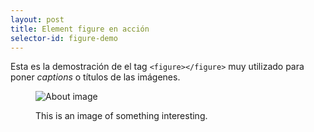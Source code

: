 ```yaml
---
layout: post
title: Element figure en acción
selector-id: figure-demo
---
```


Esta es la demostración de el tag `<figure></figure>` muy utilizado para poner _captions_ o títulos de las imágenes.

<figure>
    <img src="{{site.baseurl}}img/cat-not-grumpy.jpg" alt="About image" />
    <figcaption>
        <p>This is an image of something interesting. </p>
    </figcaption>
</figure>
